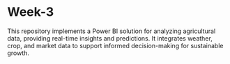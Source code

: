 # Week-3
This repository implements a Power BI solution for analyzing agricultural data, providing real-time insights and predictions. It integrates weather, crop, and market data to support informed decision-making for sustainable growth.
